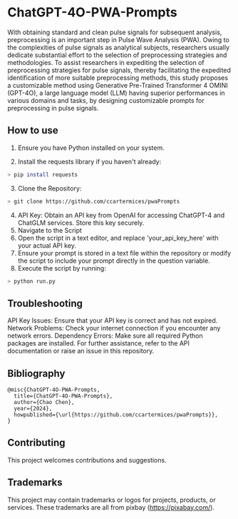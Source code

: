 # ChatGPT-4O-PWA-Prompts

With obtaining standard and clean pulse signals for subsequent analysis, preprocessing is an important step in Pulse Wave Analysis (PWA). Owing to the complexities of pulse signals as analytical subjects, researchers usually dedicate substantial effort to the selection of preprocessing strategies and methodologies. To assist researchers in expediting the selection of preprocessing strategies for pulse signals, thereby facilitating the expedited identification of more suitable preprocessing methods, this study proposes a customizable method using Generative Pre-Trained Transformer 4 OMINI (GPT-4O), a large language model (LLM) having superior performances in various domains and tasks, by designing customizable prompts for preprocessing in pulse signals. 

## How to use

1. Ensure you have Python installed on your system.

2. Install the requests library if you haven't already:
```bash
> pip install requests
```
3. Clone the Repository:
```bash
> git clone https://github.com/ccartermices/pwaPrompts
```
4. API Key:
Obtain an API key from OpenAI for accessing ChatGPT-4 and ChatGLM services. Store this key securely.
5. Navigate to the Script
6. Open the script in a text editor, and replace 'your_api_key_here' with your actual API key.
7. Ensure your prompt is stored in a text file within the repository or modify the script to include your prompt directly in the question variable.
8. Execute the script by running:
```bash
> python run.py
```
## Troubleshooting
API Key Issues: Ensure that your API key is correct and has not expired.
Network Problems: Check your internet connection if you encounter any network errors.
Dependency Errors: Make sure all required Python packages are installed.
For further assistance, refer to the API documentation or raise an issue in this repository.

## Bibliography
```
@misc{ChatGPT-4O-PWA-Prompts,
  title={ChatGPT-4O-PWA-Prompts},
  author={Chao Chen},
  year={2024},
  howpublished={\url{https://github.com/ccartermices/pwaPrompts}},
}
```

## Contributing

This project welcomes contributions and suggestions.

## Trademarks

This project may contain trademarks or logos for projects, products, or services. These trademarks are all from pixbay (https://pixabay.com/).
